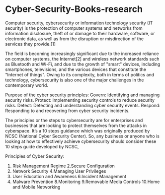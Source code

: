 # Cyber-Security-Books-research

Computer security, cybersecurity or information technology security (IT security) is the protection of computer systems and networks from information disclosure, 
theft of or damage to their hardware, software, or electronic data, as well as from the disruption or misdirection of the services they provide.[1]

The field is becoming increasingly significant due to the increased reliance on computer systems,
the Internet[2] and wireless network standards such as Bluetooth and Wi-Fi, and due to the growth of "smart" devices, 
including smartphones, televisions, and the various devices that constitute the "Internet of things".
Owing to its complexity, both in terms of politics and technology, 
cybersecurity is also one of the major challenges in the contemporary world.


Purpose of the cyber security principles: 
Govern: Identifying and managing security risks.
Protect: Implementing security controls to reduce security risks.
Detect: Detecting and understanding cyber security events.
Respond: Responding to and recovering from cyber security incidents.

The principles or the steps to cybersecurity are for enterprises and businesses that are looking to protect themselves from the attacks in cyberspace. 
It’s a 10 steps guidance which was originally produced by NCSC (National Cyber Security Center). So, any business or anyone who is looking at how to effectively achieve cybersecurity should consider these 10 steps guide developed by NCSC,

Principles of Cyber Security:
1. Risk Management Regime
2.Secure Configuration
3. Network Security
4.Managing User Privileges
5. User Education and Awareness
6.Incident Management
7. Malware Prevention
8.Monitoring
9.Removable Media Controls
10.Home and Mobile Networking
